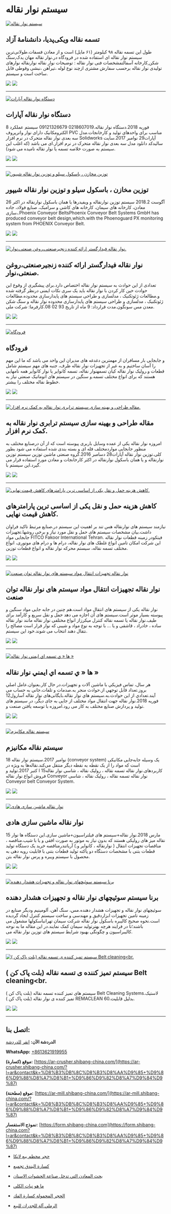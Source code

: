 # سیستم نوار نقاله

<a href="https://swt.shibang-china.com/?l=ar&img&k=%D8%B3%DB%8C%D8%B3%D8%AA%D9%85+%D9%86%D9%88%D8%A7%D8%B1+%D9%86%D9%82%D8%A7%D9%84%D9%87" target="_blank">![سیستم نوار نقاله](http://static.shibang-china.com/all-800x300/2.jpg)</a>

## تسمه نقاله ویکی‌پدیا، دانشنامهٔ آزاد
طول این تسمه نقاله ۹۸ کیلومتر (۶۱ مایل) است و از معادن فسفات.طولانی‌ترین سیستم نوار نقاله ای استفاده شده در فرودگاه در.نوار نقاله مهان یدک,سنگ شکن,کارخانه آسفالتمشخصات فنی نوار نقاله : توضیحات نوار نقاله نوارنقاله نوارهای تولیدی نوار نقاله برحسب سفارش مشتری ازچند نوع لوله ،تیرآهن ،نبشی وقوطی قابل ساخت است و سیستم.


<a href="https://whatsapp.shibangsoft.com/WhatsApp.php" target="_blank" title="WhatsApp">![](http://static.shibang-china.com/icon/whatsapp.png)</a> <a href="https://swt.shibang-china.com/?l=ar&icon&k=%D8%B3%DB%8C%D8%B3%D8%AA%D9%85+%D9%86%D9%88%D8%A7%D8%B1+%D9%86%D9%82%D8%A7%D9%84%D9%87" target="_blank">![](http://static.shibang-china.com/icon/chat-ar.png)</a>

---

<a href="https://swt.shibang-china.com/?l=ar&img&k=%D8%B3%DB%8C%D8%B3%D8%AA%D9%85+%D9%86%D9%88%D8%A7%D8%B1+%D9%86%D9%82%D8%A7%D9%84%D9%87" target="_blank">![دستگاه نوار نقاله آپارات](http://static.shibang-china.com/all-800x300/1346.jpg)</a>

## دستگاه نوار نقاله آپارات
8 فوریه 2018.دستگاه نوار نقاله.0218607019 09121326679 سیستم عملکرد الکترومکانیک دارای نوار واترپروف PVC مناسب برای واحدهای تولید و کارخانجات.مدل سه بعدی نوار نقاله متحرک در نرم افزار Solidworks آپارات29 نوامبر 2017.سایت سالیدکد دانلود مدل سه بعدی نوار نقاله متحرک در نرم افزار.ای می باشد (که اغلب این سیستم به صورت خلاصه تسمه یا نوار نقاله نامیده می شود).


<a href="https://whatsapp.shibangsoft.com/WhatsApp.php" target="_blank" title="WhatsApp">![](http://static.shibang-china.com/icon/whatsapp.png)</a> <a href="https://swt.shibang-china.com/?l=ar&icon&k=%D8%B3%DB%8C%D8%B3%D8%AA%D9%85+%D9%86%D9%88%D8%A7%D8%B1+%D9%86%D9%82%D8%A7%D9%84%D9%87" target="_blank">![](http://static.shibang-china.com/icon/chat-ar.png)</a>

---

<a href="https://swt.shibang-china.com/?l=ar&img&k=%D8%B3%DB%8C%D8%B3%D8%AA%D9%85+%D9%86%D9%88%D8%A7%D8%B1+%D9%86%D9%82%D8%A7%D9%84%D9%87" target="_blank">![توزین مخازن ، باسکول سیلو و توزین نوار نقاله شیپور](http://static.shibang-china.com/all-800x300/1243.jpg)</a>

## توزین مخازن ، باسکول سیلو و توزین نوار نقاله شیپور
26 آگوست 2018.2 سیستم توزین نوارنقاله و ویفیدرها یا همان باسکول نوارنقاله در اکثر معادن، کارخانه های سیمان، کارخانه های کاشی و سرامبک، صنایع فولاد، جاده سازی،.Phoenix Conveyor BeltsPhoenix Conveyor Belt Systems GmbH has produced conveyor belt design,which.with the Phoenoguard PX monitoring system from PHOENIX Conveyor Belt.


<a href="https://whatsapp.shibangsoft.com/WhatsApp.php" target="_blank" title="WhatsApp">![](http://static.shibang-china.com/icon/whatsapp.png)</a> <a href="https://swt.shibang-china.com/?l=ar&icon&k=%D8%B3%DB%8C%D8%B3%D8%AA%D9%85+%D9%86%D9%88%D8%A7%D8%B1+%D9%86%D9%82%D8%A7%D9%84%D9%87" target="_blank">![](http://static.shibang-china.com/icon/chat-ar.png)</a>

---

<a href="https://swt.shibang-china.com/?l=ar&img&k=%D8%B3%DB%8C%D8%B3%D8%AA%D9%85+%D9%86%D9%88%D8%A7%D8%B1+%D9%86%D9%82%D8%A7%D9%84%D9%87" target="_blank">![نوار نقاله فیدار‌گستر ارائه کننده زنجیرصنعتی،روغن صنعتی،نوار.](http://static.shibang-china.com/all-800x300/1320.jpg)</a>

## نوار نقاله فیدار‌گستر ارائه کننده زنجیرصنعتی،روغن صنعتی،نوار.
تعدادی از این حوادث به سیستم نوار نقاله اختصاص دارد.برای پیشگیری از وقوع این حوادث حین کار کردن با نوار نقاله باید یک سری نکات ایمنی درنظر گرفته شده و.مطالعات ژئوتکنیک ، مدلسازی و طراحی سیستم های پایدارسازی محدوده.مطالعات ژئوتکنیک ، مدلسازی و طراحی سیستم های پایدارسازی محدوده نوار نقاله و سنگ شکن معدن مس سونگون.مدت قرارداد: 9 ماه از تاریخ 93 02 08.کارفرما: شرکت ملی.


<a href="https://whatsapp.shibangsoft.com/WhatsApp.php" target="_blank" title="WhatsApp">![](http://static.shibang-china.com/icon/whatsapp.png)</a> <a href="https://swt.shibang-china.com/?l=ar&icon&k=%D8%B3%DB%8C%D8%B3%D8%AA%D9%85+%D9%86%D9%88%D8%A7%D8%B1+%D9%86%D9%82%D8%A7%D9%84%D9%87" target="_blank">![](http://static.shibang-china.com/icon/chat-ar.png)</a>

---

<a href="https://swt.shibang-china.com/?l=ar&img&k=%D8%B3%DB%8C%D8%B3%D8%AA%D9%85+%D9%86%D9%88%D8%A7%D8%B1+%D9%86%D9%82%D8%A7%D9%84%D9%87" target="_blank">![فرودگاه](http://static.shibang-china.com/all-800x300/994.jpg)</a>

## فرودگاه
و جابجایی بار مسافران از مهمترین دغدغه های مدیران این واحد می باشد که ما این مهم را آسان ساختیم و به غیر از تجهیزات نوار نقاله ظرف، جنبه های مهم سیستم شامل قطعات و.رولیک نوار نقاله کیان تسمهنوار نقاله، تسمه کانوایر یا نوار کانوایر همه نامهایی هستند که برای انواع مختلف تسمه.و سنگین در سیستم های اتوماتیک صنعتی نیاز به خطوط نقاله مختلف را بیشتر.


<a href="https://whatsapp.shibangsoft.com/WhatsApp.php" target="_blank" title="WhatsApp">![](http://static.shibang-china.com/icon/whatsapp.png)</a> <a href="https://swt.shibang-china.com/?l=ar&icon&k=%D8%B3%DB%8C%D8%B3%D8%AA%D9%85+%D9%86%D9%88%D8%A7%D8%B1+%D9%86%D9%82%D8%A7%D9%84%D9%87" target="_blank">![](http://static.shibang-china.com/icon/chat-ar.png)</a>

---

<a href="https://swt.shibang-china.com/?l=ar&img&k=%D8%B3%DB%8C%D8%B3%D8%AA%D9%85+%D9%86%D9%88%D8%A7%D8%B1+%D9%86%D9%82%D8%A7%D9%84%D9%87" target="_blank">![مقاله طراحی و بهینه سازی سیستم ترابری نوار نقاله به کمک نرم افزار.](http://static.shibang-china.com/all-800x300/108.jpg)</a>

## مقاله طراحی و بهینه سازی سیستم ترابری نوار نقاله به کمک نرم افزار.
امروزه نوار نقاله یکی از عمده وسایل باربری پیوسته است که از آن درصنایع مختلف به منظور جابجایی مواردمختلف فله ای و بسته بندی شده استفاده می شود بطور کلی.توزین نوار نقاله آپارات28 دسامبر 2016.گروه صنعتی ماشین توزین سیستم توزین نوارنقاله و یا همان باسکول نوارنقاله در اکثر کارخانجات و معادن مورد استفاده قرار می گیرد.این سیستم با.


<a href="https://whatsapp.shibangsoft.com/WhatsApp.php" target="_blank" title="WhatsApp">![](http://static.shibang-china.com/icon/whatsapp.png)</a> <a href="https://swt.shibang-china.com/?l=ar&icon&k=%D8%B3%DB%8C%D8%B3%D8%AA%D9%85+%D9%86%D9%88%D8%A7%D8%B1+%D9%86%D9%82%D8%A7%D9%84%D9%87" target="_blank">![](http://static.shibang-china.com/icon/chat-ar.png)</a>

---

<a href="https://swt.shibang-china.com/?l=ar&img&k=%D8%B3%DB%8C%D8%B3%D8%AA%D9%85+%D9%86%D9%88%D8%A7%D8%B1+%D9%86%D9%82%D8%A7%D9%84%D9%87" target="_blank">![کاهش هزینه حمل و نقل یکی از اساسی ترین پارامترهای کاهش قیمت نهایی.](http://static.shibang-china.com/all-800x300/1312.jpg)</a>

## کاهش هزینه حمل و نقل یکی از اساسی ترین پارامترهای کاهش قیمت نهایی.
نیازمند سیستم های نوارنقاله هس تند بر اهمیت این سیستم در.صنایع مرتبط تاکید فراوان داشت.بیان مشخصات سیستم های حمل و نقل مورد نیاز و برخی روشها.تجهیزات جابجایی مواد FITCO Fakoor International Tehran. فیتکودر زمینه قطعات نوار نقاله این شرکت امکان تامین انواع غلطک های نوار نقاله، درام ها و درام های موتوری، انواع مختلف تسمه نقاله، سیستم محرکه نوار نقاله و انواع قطعات توزین.


<a href="https://whatsapp.shibangsoft.com/WhatsApp.php" target="_blank" title="WhatsApp">![](http://static.shibang-china.com/icon/whatsapp.png)</a> <a href="https://swt.shibang-china.com/?l=ar&icon&k=%D8%B3%DB%8C%D8%B3%D8%AA%D9%85+%D9%86%D9%88%D8%A7%D8%B1+%D9%86%D9%82%D8%A7%D9%84%D9%87" target="_blank">![](http://static.shibang-china.com/icon/chat-ar.png)</a>

---

<a href="https://swt.shibang-china.com/?l=ar&img&k=%D8%B3%DB%8C%D8%B3%D8%AA%D9%85+%D9%86%D9%88%D8%A7%D8%B1+%D9%86%D9%82%D8%A7%D9%84%D9%87" target="_blank">![نوار نقاله تجهیزات انتقال مواد سیستم های نوار نقاله توان صنعت](http://static.shibang-china.com/all-800x300/440.jpg)</a>

## نوار نقاله تجهیزات انتقال مواد سیستم های نوار نقاله توان صنعت
نوار نقاله یکی از سیستم های انتقال مواد است.هم چنین در جابه جایی مواد سنگین و پیوسته بسیار موثر است.سیستم های آن اجازه می دهد حمل و نقل سریع و کارآمد برای طیف.نوار نقاله یا تسمه نقاله کنترل میکرزاز انواع مختلفی نوار نقاله مانند نوار نقاله ساده ، خادراد ، قاشقی و یا … با توجه به نوع مواد و شیبی که نوار قرار است مصالح را نتقال دهند انتخاب می شوند.خود این سیستم.


<a href="https://whatsapp.shibangsoft.com/WhatsApp.php" target="_blank" title="WhatsApp">![](http://static.shibang-china.com/icon/whatsapp.png)</a> <a href="https://swt.shibang-china.com/?l=ar&icon&k=%D8%B3%DB%8C%D8%B3%D8%AA%D9%85+%D9%86%D9%88%D8%A7%D8%B1+%D9%86%D9%82%D8%A7%D9%84%D9%87" target="_blank">![](http://static.shibang-china.com/icon/chat-ar.png)</a>

---

<a href="https://swt.shibang-china.com/?l=ar&img&k=%D8%B3%DB%8C%D8%B3%D8%AA%D9%85+%D9%86%D9%88%D8%A7%D8%B1+%D9%86%D9%82%D8%A7%D9%84%D9%87" target="_blank">![ﻫﺎ « ي ﺗﺴﻤﻪ اي اﻳﻤﻨﻲ ﻧﻮار ﻧﻘﺎﻟﻪ »](http://static.shibang-china.com/all-800x300/729.jpg)</a>

## ﻫﺎ « ي ﺗﺴﻤﻪ اي اﻳﻤﻨﻲ ﻧﻮار ﻧﻘﺎﻟﻪ »
ﻫﺮ ﺳﺎل، ﺗﻤﺎس ﻓﻴﺰﻳﻜﻲ ﺑﺎ ﻣﺎﺷﻴﻦ آﻻت و ﺗﺠﻬﻴﺰات.در ﺣﺎل ﻛﺎر.ﺑﻌﻨﻮان.ﻋﺎﻣﻞ اﺻﻠﻲ ﺑﺮوز.ﺗﻌﺪاد ﻗﺎﺑﻞ ﺗﻮﺟﻬﻲ از.ﺣﻮادث ﻣﻨﺠﺮ ﺑﻪ.ﺻﺪﻣﺎت و ﺗﻠﻔﺎت.ﺟﺎﻧﻲ ﺑﻪ ﺣﺴﺎب ﻣﻲ آﻳﻨﺪ.ﺗﻌﺪادي از اﻳﻦ ﺣﻮادث.ﺑﻪ.ﺳﻴﺴﺘﻢ ﻫﺎي ﻧﻮار ﻧﻘﺎﻟﻪ.بایگانی‌های نوار نقاله آسارول12 فوریه 2018.نوار نقاله جهت انتقال مواد مختلف از جایی به جای دیگر، در سیستم های تولید و پردازش صنایع مختلف به کار می رود.امروزه با توسعه یافتن صنعت و.


<a href="https://whatsapp.shibangsoft.com/WhatsApp.php" target="_blank" title="WhatsApp">![](http://static.shibang-china.com/icon/whatsapp.png)</a> <a href="https://swt.shibang-china.com/?l=ar&icon&k=%D8%B3%DB%8C%D8%B3%D8%AA%D9%85+%D9%86%D9%88%D8%A7%D8%B1+%D9%86%D9%82%D8%A7%D9%84%D9%87" target="_blank">![](http://static.shibang-china.com/icon/chat-ar.png)</a>

---

<a href="https://swt.shibang-china.com/?l=ar&img&k=%D8%B3%DB%8C%D8%B3%D8%AA%D9%85+%D9%86%D9%88%D8%A7%D8%B1+%D9%86%D9%82%D8%A7%D9%84%D9%87" target="_blank">![سیستم نقاله مکانیزم](http://static.shibang-china.com/all-800x300/1036.jpg)</a>

## سیستم نقاله مکانیزم
18 نوامبر 2017.سیستم نوار نقاله (conveyor system) یک وسیله جابه‌جایی مکانیکی است که مواد را از یک نقطه به نقطه دیگر منتقل می‌کند.نقاله‌ها به ویژه در کاربردهای.نوار نقاله تسمه نقاله ، رولیک نقاله ، شاسی نوار نقاله15 ا کتبر 2017.تولید و فروش انواع نوار نقاله Conveyor نوار نقاله تسمه نقاله ، رولیک نقاله ، شاسی Conveyor belt Conveyor System.


<a href="https://whatsapp.shibangsoft.com/WhatsApp.php" target="_blank" title="WhatsApp">![](http://static.shibang-china.com/icon/whatsapp.png)</a> <a href="https://swt.shibang-china.com/?l=ar&icon&k=%D8%B3%DB%8C%D8%B3%D8%AA%D9%85+%D9%86%D9%88%D8%A7%D8%B1+%D9%86%D9%82%D8%A7%D9%84%D9%87" target="_blank">![](http://static.shibang-china.com/icon/chat-ar.png)</a>

---

<a href="https://swt.shibang-china.com/?l=ar&img&k=%D8%B3%DB%8C%D8%B3%D8%AA%D9%85+%D9%86%D9%88%D8%A7%D8%B1+%D9%86%D9%82%D8%A7%D9%84%D9%87" target="_blank">![نوار نقاله ماشین سازی هادی](http://static.shibang-china.com/all-800x300/499.jpg)</a>

## نوار نقاله ماشین سازی هادی
15 مارس 2018.نوار نقاله+سیستم های فیلتراسیون+ماشین سازی.این دستگاه ها نوار نقاله میز های رولیکی هستند که بدون نیاز به موتور به صورت افقی و یا با شیب.مناقصه ، مناقصات تجهیزات انتقال ( نوارنقاله ، کانوایر و.) آریاتندرمناقصه خرید یک دستگاه تولید قطعات بتنی با مشخصات دستگاه دو پاکته تولید قطعات بتنی با قابلیت رویه دهی به محصول با سیستم ویبره و پرس نوار نقاله بتن.


<a href="https://whatsapp.shibangsoft.com/WhatsApp.php" target="_blank" title="WhatsApp">![](http://static.shibang-china.com/icon/whatsapp.png)</a> <a href="https://swt.shibang-china.com/?l=ar&icon&k=%D8%B3%DB%8C%D8%B3%D8%AA%D9%85+%D9%86%D9%88%D8%A7%D8%B1+%D9%86%D9%82%D8%A7%D9%84%D9%87" target="_blank">![](http://static.shibang-china.com/icon/chat-ar.png)</a>

---

<a href="https://swt.shibang-china.com/?l=ar&img&k=%D8%B3%DB%8C%D8%B3%D8%AA%D9%85+%D9%86%D9%88%D8%A7%D8%B1+%D9%86%D9%82%D8%A7%D9%84%D9%87" target="_blank">![برنا سیستم سوئیچهای نوار نقاله و تجهیزات هشدار دهنده](http://static.shibang-china.com/all-800x300/1273.jpg)</a>

## برنا سیستم سوئیچهای نوار نقاله و تجهیزات هشدار دهنده
سوئیچهای نوار نقاله و تجهیزات هشدار دهنده.مس، سنگ آهن، آلومینیم ودیگر صنایع در زمینه تامین تجهیزات ابزاردقیق و مهندسی و ساخت سیستم کنترل ایجاد گردیده است.نحوه صحیح کالیبره باسکول نوار نقاله شرکت سیمان تهرانباسکولها مشغول می باشند؛تا در فرایند هرچه بهترتولید سیمان کمک نمایند.در این مقاله ما به نوحه کالیبراسیون و چگونگی بهبود شرایط سیستم های توزین نوار نقاله می.


<a href="https://whatsapp.shibangsoft.com/WhatsApp.php" target="_blank" title="WhatsApp">![](http://static.shibang-china.com/icon/whatsapp.png)</a> <a href="https://swt.shibang-china.com/?l=ar&icon&k=%D8%B3%DB%8C%D8%B3%D8%AA%D9%85+%D9%86%D9%88%D8%A7%D8%B1+%D9%86%D9%82%D8%A7%D9%84%D9%87" target="_blank">![](http://static.shibang-china.com/icon/chat-ar.png)</a>

---

<a href="https://swt.shibang-china.com/?l=ar&img&k=%D8%B3%DB%8C%D8%B3%D8%AA%D9%85+%D9%86%D9%88%D8%A7%D8%B1+%D9%86%D9%82%D8%A7%D9%84%D9%87" target="_blank">![سیستم تمیز کننده ی تسمه نقاله (بلت پاک کن ) Belt cleaning&lt;br.](http://static.shibang-china.com/all-800x300/50.jpg)</a>

## سیستم تمیز کننده ی تسمه نقاله (بلت پاک کن ) Belt cleaning&lt;br.
سیستم های تمیز کننده تسمه نقاله (بلت پاک کن ) Belt Cleaning Systems.لاستیک تمیز کننده ی نوار نقاله (بلت پاک کن ) REMACLEAN 60.بدلیل قابلیت.

<a href="https://whatsapp.shibangsoft.com/WhatsApp.php" target="_blank" title="WhatsApp">![](http://static.shibang-china.com/icon/whatsapp.png)</a> <a href="https://swt.shibang-china.com/?l=ar&icon&k=%D8%B3%DB%8C%D8%B3%D8%AA%D9%85+%D9%86%D9%88%D8%A7%D8%B1+%D9%86%D9%82%D8%A7%D9%84%D9%87" target="_blank">![](http://static.shibang-china.com/icon/chat-ar.png)</a>

---
## اتصل بنا:

**الدردشة الآن:** [انقر للدردشة](https://swt.shibang-china.com?l=ar&contact&k=%D8%B3%DB%8C%D8%B3%D8%AA%D9%85+%D9%86%D9%88%D8%A7%D8%B1+%D9%86%D9%82%D8%A7%D9%84%D9%87)

**WhatsApp:**  [+8613621919955](https://whatsapp.shibangsoft.com/WhatsApp.php)

**موقع (كسارة):** [https://ar-crusher.shibang-china.com/](https://ar-crusher.shibang-china.com/?l=ar&contact&k=%D8%B3%DB%8C%D8%B3%D8%AA%D9%85+%D9%86%D9%88%D8%A7%D8%B1+%D9%86%D9%82%D8%A7%D9%84%D9%87)

**موقع (مطحنة):** [https://ar-mill.shibang-china.com/](https://ar-mill.shibang-china.com/?l=ar&contact&k=%D8%B3%DB%8C%D8%B3%D8%AA%D9%85+%D9%86%D9%88%D8%A7%D8%B1+%D9%86%D9%82%D8%A7%D9%84%D9%87)

**نموذج الاستفسار:** [https://form.shibang-china.com](https://form.shibang-china.com?l=ar&contact&k=%D8%B3%DB%8C%D8%B3%D8%AA%D9%85+%D9%86%D9%88%D8%A7%D8%B1+%D9%86%D9%82%D8%A7%D9%84%D9%87)

* [حجر محطم بيع لانكا](../24/%D8%AD%D8%AC%D8%B1%20%D9%85%D8%AD%D8%B7%D9%85%20%D8%A8%D9%8A%D8%B9%20%D9%84%D8%A7%D9%86%D9%83%D8%A7.md)

* [كسارة البندق تجميع](../22/%D9%83%D8%B3%D8%A7%D8%B1%D8%A9%20%D8%A7%D9%84%D8%A8%D9%86%D8%AF%D9%82%20%D8%AA%D8%AC%D9%85%D9%8A%D8%B9.md)

* [بحث المعادن التي تدخل صناعة الحشوات الاسنان](../22/%D8%A8%D8%AD%D8%AB%20%D8%A7%D9%84%D9%85%D8%B9%D8%A7%D8%AF%D9%86%20%D8%A7%D9%84%D8%AA%D9%8A%20%D8%AA%D8%AF%D8%AE%D9%84%20%D8%B5%D9%86%D8%A7%D8%B9%D8%A9%20%D8%A7%D9%84%D8%AD%D8%B4%D9%88%D8%A7%D8%AA%20%D8%A7%D9%84%D8%A7%D8%B3%D9%86%D8%A7%D9%86.md)

* [ما هو نبات الكلي](../24/%D9%85%D8%A7%20%D9%87%D9%88%20%D9%86%D8%A8%D8%A7%D8%AA%20%D8%A7%D9%84%D9%83%D9%84%D9%8A.md)

* [الحجر المحمولة كسارة الفك](../23/%D8%A7%D9%84%D8%AD%D8%AC%D8%B1%20%D8%A7%D9%84%D9%85%D8%AD%D9%85%D9%88%D9%84%D8%A9%20%D9%83%D8%B3%D8%A7%D8%B1%D8%A9%20%D8%A7%D9%84%D9%81%D9%83.md)

* [الرملي آلة للجدران للبيع](../22/%D8%A7%D9%84%D8%B1%D9%85%D9%84%D9%8A%20%D8%A2%D9%84%D8%A9%20%D9%84%D9%84%D8%AC%D8%AF%D8%B1%D8%A7%D9%86%20%D9%84%D9%84%D8%A8%D9%8A%D8%B9.md)